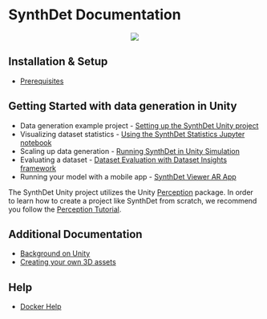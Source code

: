 # SynthDet Documentation
<p align="center">
<img src="images/Synthetic Data pipeline-Perception Workflow.png"/>
</p>

## Installation & Setup
* [Prerequisites](Prerequisites.md)

## Getting Started with data generation in Unity

* Data generation example project - [Setting up the SynthDet Unity project](GettingStartedSynthDet.md)
* Visualizing dataset statistics - [Using the SynthDet Statistics Jupyter notebook](NotebookInstructions.md)
* Scaling up data generation - [Running SynthDet in Unity Simulation](RunningSynthDetCloud.md)
* Evaluating a dataset - [Dataset Evaluation with Dataset Insights framework](https://datasetinsights.readthedocs.io/en/0.2.5/Evaluation_Tutorial.html)
* Running your model with a mobile app - [SynthDet Viewer AR App](https://github.com/Unity-Technologies/perception-synthdet-demo-app)

The SynthDet Unity project utilizes the Unity [Perception](https://github.com/Unity-Technologies/com.unity.perception) package. In order to learn how to create a project like SynthDet from scratch, we recommend you follow the [Perception Tutorial](https://github.com/Unity-Technologies/com.unity.perception/blob/master/com.unity.perception/Documentation~/Tutorial/TUTORIAL.md).

## Additional Documentation
* [Background on Unity](BackgroundUnity.md)
* [Creating your own 3D assets](CreatingAssets.md)

## Help
* [Docker Help](Docker.md)
